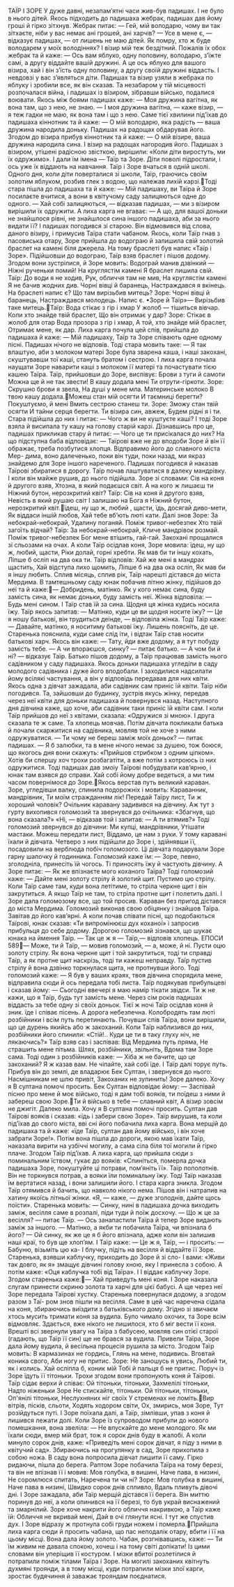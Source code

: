 ТАЇР І ЗОРЕ
У дуже давні, незапам’ятні часи жив-був падишах. І не було в нього дітей. Якось підходить до падишаха жебрак, падишах дав йому гроші й гірко зітхнув.
Жебрак питає:
— Гей, мій володарю, чому ви так зітхаєте, ніби у вас немає ані грошей, ані харчів?
— Усе в мене є, — відказує падишах, — от лишень не маю дітей. Як помру, хто ж буде володарем у моїх володіннях? І візир мій теж бездітний.
Пожалів їх обох жебрак та й каже:
— Ось вам яблуко, одну половину, володарю, з’їжте самі, а другу віддайте вашій дружині. А це ось яблуко для вашого візира, хай і він з’їсть одну половину, а другу своїй дружині віддасть. І невдовзі у вас з’являться діти.
Падишах та візир узяли в жебрака по яблуку і зробили все, як він сказав.
Та незабаром у тій місцевості розпочалася війна, і падишах із візиром, зібравши військо, подалися воювати.
Якось між боями падишах каже:
— Моя дружина вагітна, як вона там, що з нею, не знаю.
— І моя дружина вагітна, — каже візир, — я теж гадки не маю, як вона там і що з нею.
Саме тієї хвилини під'їхав до падишаха кіннотник та й каже:
— О мій володарю, яка радість — ваша дружина народила доньку.
Падишах на радощах обдарував його.
Згодом до візира прибув кіннотник та й каже:
— О мій візире, ваша дружина народила сина.
І візир на радощах нагородив його.
Падишах з візиром, утішені радісною звісткою, вирішили: «Коли діти виростуть, ми їх одружимо». І дали їм імена — Таїр та Зоре.
Діти поволі підростали, і ось уже їх віддають на навчання. Таїр і Зоре вчаться в одній школі.
Одного дня, коли діти поверталися зі школи, Таїр, граючись своїм золотим яблуком, розбив глек з водою, що належав лихій карзі.Тоді стара пішла до падишаха та й каже:
— Мій падишаху, ви Таїра й Зоре посилаєте вчитися, а вони в квітучому саду залицяються одне до одного.
— Хай собі залицяються, — відказав падишах, — ми з візиром вирішили їх одружити.
А лиха карга не вгаває:
— А що, для вашої доньки не знайшлося рівні, не знайшлося сина іншого падишаха, аби за нього видати її?
І падишах погодився зі старою. Він відмовився від слова, даного візиру, і примусив Таїра стати чабаном.
Якось, коли Таїр гнав з пасовиська отару, Зоре прийшла до водограю й залишила свій золотий браслет на камені біля джерела. На тому браслеті був напис «Таїр і Зоре». Підійшовши до водограю, Таїр взяв браслет і пішов додому.
Згодом вони зустрілися, й Зоре мовить:
Водограй манив дзвінкий —
Ніжні рученьки помий!
На круглястім камені Я браслет лишила свій.
Таїр:
До води я не ходив,
Рук, обличчя там не мив, На круглястім камені Я не бачив жодних див.
Чорні вівці й баранець, Настраждався я вкінець. На браслеті напис є?
Що там вирізьбив митець?
Зоре:
Чорні вівці й баранець, Настраждався молодець. Напис є. •Зоре й Таїр»— Вирізьбив таке митець.Таїр:
Вода стікає з гір і хмар У жолоб — тішиться вівчар.
Коли хто знайде твій браслет,
Що він отримає у дар?
Зоре:
Стікає в жолоб для отар Вода прозора з гір і хмар,
А той, хто знайде мій браслет,
Отримає мене, як дар.
Лиха карга почула цей спів, прийшла до падишаха й каже:
— Мій падишаху, Таїр та Зоре співають одне одному пісні.
Падишах нічого не відповів.
Тоді стара мовить таке:
— Я так влаштую, аби з молоком матері Зоре була зварена каша, і наші закохані, скуштувавши тої каші, стануть братом і сестрою.
І лиха карга почала наущати Зоре наварити каші з молоком її матері та почастувати тією кашею Таїра.
Таїр, прийшовши до Зоре, виспівує:
Брови з туги й самоти Можна ще й не так звести!
В кашу додала мені Ти отрути-гіркоти.
Зоре:
Скрушно брови я звела,
На душі у мене мла.
Материнське молоко В твою кашу додала.Можеш стан мій осягти И таємниці берегти?
Покуштуємо, й мені Вмить сестрою станеш ти.
Зоре:
Зможу стан твій осягти И тайни серця берегти.
Ти візира син, авжеж,
Будем рідні я і ти.
Стара підійшла до них і питає:
— Чого ж ви не куштуєте каші?
І тоді Зоре взяла й висипала ту кашу на голову старій карзі. Дізнавшись про це, падишах прикликав стару й питає:
— Чого це ти присікалася до них?
На що підступна баба відповідає:
— Таїрові вже не до вподоби Зоре й він її ображає, треба позбутися хлопця. Відправимо його до славного міста Мер- дима, воно далеченько, поки він туди, поки назад, ми якраз знайдемо для Зоре іншого нареченого.
Падишах погодився й наказав Таїрові збиратися в дорогу. Таїр почав лаштуватися в далеку мандрівку.
І коли він майже рушив, до нього підійшла. Зоре зі словами:
Сів на коня й другого взяв,
Хтозна, в який подаєшся світ.
А на кого ж лишаєш ти Ніжний бутон, нерозкритий квіт?
Таїр:
Сів на коня й другого взяв,
Невість в який рушаю світ
І залишаю на Бога я
Ніжний бутон, нерозкритий квіт.їдеш, ну що ж, любий , щасти, їдь, досягай диво-мети,
Як віддаси іншій любов,
Хай тебе вб’ють люті кати.
Далі знов Зоре:
За небокрай-небокрай,
Удалину поганяй.
Поміж тривог-небезпек Хто твій загоїть відчай?
Таїр:
За небокрай-небокрай,
Кличе мандрівок розмай.
Поміж тривог-небезпек Бог мене втішить, гай-гай.
Закохані прощалися зі сльозами на очах. А коли Таїр осідлав коня, Зоре мовила:
їдеш, ну що ж, любий, щасти,
Ріки долай, горні хребти.
Як мав би ти іншу кохать,
Ліпше б осліп на два ока ти.
Таїр відповів:
Хай же мені в мандрах щастить,
Хай відступа лихо щомить,
Ліпше б на два ока осліп,
Як мав би я іншу любить.
Сплив місяць, сплив рік, Таїр нарешті дістався до міста Мердима. В тамтешньому саду юнак побачив літню жінку, підійшов до неї та й каже:— Добридень, матінко. Як у кого немає сина, буду замість сина, як немає доньки, буду замість неї.
Жінка відповіла:
— Будь мені сином.
І Таїр став їй за сина. Щодня ця жінка кудись носила їжу. Таїр якось запитав:
— Матінко, куди це ви щодня носите їжу?
— Це я ношу батькові, він трудиться деінде, — відповіла жінка.
Тоді Таїр каже:
— Давайте, матінко, я носитиму батькові їжу. Лишень поясніть, де це.
Старенька пояснила, куди саме слід іти, і відтак Таїр став носити батькові харч. Якось він каже:
— Тату, йди вже додому, а я тут побуду замість тебе.
— А чи впораєшся, синку? — питає батько.
— А чом би й ні? — відказує Таїр.
Батько пішов додому, а Таїр працював замість нього садівником у саду падишаха. Якось доньки падишаха угледіли в саду молодого садівника і дуже його вподобали. І заходилися надсилати йому всілякі частування, а він у відповідь передавав для них квіти.
Якось одна з дівчат зажадала, аби садівник сам приніс їй квіти. Таїр ніби погодився. Та, зайшовши до будинку, зустрів якусь жінку, передав через неї квіти для доньки падишаха й повернувся назад. Наступного дня дівчина каже, що хоче, аби садівник таки приніс їй квіти сам. І коли Таїр прийшов до неї з квітами, сказала: «Одружися зі мною». І друга сказала те ж саме. Та хлопець мовчав. Потім дівчата покликали батька й почали скаржитися на садівника, мовляв той не хоче з ними одружуватися.
— Ти чому не береш заміж моїх доньок? — питає падишах.
— Я б залюбки, та в мене нічого немає за душею, тож боюся, що якогось дня вони скажуть: «Прийшов стрибком з одним ціпком». Хотів би спершу хоч трохи розбагатіти, а вже потім з котроюсь із них одружитися.
Тоді падишах дав змоіу Таїрові побудувати кав’ярню, і юнак там взявся до справи.
Хай собі йому добре ведеться, а ми тим часом повернімося до Зоре.Якось верстав путь великий караван. Зоре, угледівши валку, спинила подорожніх і мовить:
Караванник, мандрівник,
Ти моїм стражданням лік!
Передай Таїру лист,
Ти ж хороший чоловік?
Очільник каравану задивився на дівчину. Аж тут з гурту вихопився голомозий та звернувся до очільника: «Збагнув, що вона сказала?» «Ні, — відказав той і запитав: — А ти втямив?»
Тоді голомозий звернувся до дівчини:
Ми купці, мандрівники,
Утішати мастаки.
Можеш передати лист,
Віддамо, це нам з руки.
У тому каравані їхали й дівчата. Четверо з них підійшли до Зоре і, здійнявши її, посадовили на верблюда побіч голомозого. Ці дівчата подарували Зоре гарну шапочку й годинника. Голомозий каже їм:
— Зоре, певно, зголодніла, принесіть їй чогось.
Ті приносять їжу й частують дівчину. А Зоре питає:
— Як же впізнаєте мого коханого Таїра?
Тоді голомозий каже:
— Дайте мені золоту стрілу й золотий щит. Пустимо цю стрілу. Коли Таїр саме там, куди вона летітиме, то стріла черкне щит і він закрутиться. А якщо Таїр не там, то стріла протне щит і полетить далі.
І Зоре дала голомозому все, що той просив. Караван без пригод дістався до міста Мердима.
Голомозий виконав свою обіцянку і знайшов Таїра. Завітав до його кав’ярні. А коли почав співати пісні, що подобаються Таїрові, юнак сказав: «Ти випромінюєш дух коханої» і запросив прибульця до себе додому. Дорогою голомозий зізнався, що шукає юнака на ймення Таїр.
— Так це ж я — Таїр,— відповів хлопець.
ЕПОСИ
589— Може, ти й Таїр, — мовив голомозий, — а, може, й ні. Пусти оцю золоту стрілу. Як вона черкне щит і той закрутиться, тоді ти справді Таїр, а як протне щит наскрізь, тоді ти кажеш неправду.
Таїр пустив стрілу й вона дзвінко торкнулася щита, не протнувши його.
Тоді голомозий каже:
— Я був у ваших краях, твоя дівчина спорядила мене, відправила сюди й ось передала тобі листа.
Таїр подякував прибульцеві і сказав йому:
— Сьогодні ввечері я маю намір тікати звідси. Ти ж не кажи, що я Таїр, будь тут замість мене. Через сім років падишах віддасть за тебе одну зі своїх доньок.
Тієї ж ночі Таїр осідлав коня й зник. їде і співає пісень. А дорога небезпечна. Колобродять там люті розбійники і всім путь перетинають. Почувши спів Таїра, вони вирішили, що це дурень якийсь або ж закоханий. Коли Таїр наблизився до них, розбійники його спинили: «Стій!.. Куди це ти в таку глуху ніч, не лякаючись?»
Таїр взяв саз і заспівав:
Від Мердима путь пряма,
Не страшить мене пітьма.
Шлях, розбійники, звільніть,
Вдома там Зоре сама.
Тоді один з розбійників каже:
— Хіба ж не бачите, що це закоханий? Я ж казав вам. Не чіпайте, хай собі їде.
І Таїр далі торує путь. Прибув він до землі, де владарює Бек Султан, і звернувся до нього:
Насмішникам не шлю привіт,
Закоханих не зупинить!
Зоре далеко. Хочу я В султана помочі просить.
Бек Султан відповідає йому:
— Заспівай пісню про мене й моє військо, тоді я дам тобі вояків, ти поїдеш з ними й забереш свою Зоре.Ти й військо в тебе — славний квіт,
А візир зовсім не джигіт.
Далеко мила. Хочу я В султана помочі просить.
Султан дав Таїрові вояків і сказав: «їдь і забери свою Зоре». Таїр вирушив, та коли під’їхав до свого міста, вві сні його побачила лиха карга. Вона мерщій до падишаха та й каже: «їде Таїр, султан дав йому військо, і він хоче забрати Зоре!». Потім вона пішла до дороги, якою мав їхати Таїр, наказала вирити на узбіччі могилу, а сама сіла біля тої могили й гірко плаче. Згодом Таїр під’їхав. А лиха карга, що прийшла сюди з поминальним їством, гукає до вояків: «Спиніться, померла дочка падишаха Зоре, покуштуйте ці потрави, пом’яніть її».
Таїр пополотнів. Він не торкнувся потрав, а вояки їли поминальну їжу. Тоді Таїр наказав їм вертатися назад, і вони залишили його. І стара карга зникла. Згодом Таїр отямився й бачить, що навколо нікого нема. Пішов він і натрапив на хатину якоїсь літньої жінки. «Я, — каже, — дуже зголоднів, дайте щось поїсти».
Старенька мовить:
— Синку, нині в падишаха дочка виходить заміж, весілля саме в розпалі, піди туди й поїж досхочу.
— Що ж це за весілля? — питає Таїр.
— Ось занапастили Таїра й тепер Зоре видають заміж за іншого.
— Матінко, а якби ти побачила Таїра, чи впізнала б його?
— Ой синку, як же це я б його впізнала, адже коли він залишив наші краї, то був ще хлоп’ям.
І Таїр каже:
— Це ж я, Таїр, — і просить: — Бабуню, візьміть цю ка- I блучку, підіть на весілля й віддайте її Зоре.
Старенька, взявши каблучку, приходить до Зоре й зі сло- I вами: «Живи так довго, як я» змащує дівчині голову хною, яку І принесла з собою. А потім каже: «Оця каблучка тобі від Таїра».
І І віддає каблучку Зоре.
Згодом старенька каже:— Хай приведуть мені коня.
І Зоре наказала слугам принести скриню золота та харчі для цієї бабусі. А ще через неї Зоре передала Таїрові хустку.
Старенька повернулася додому, а згодом разом з Таї- ром знов пішли на весілля. Саме в цей час наречена сідала на коня, збираючись виїздити з батьківського дому. Згідно зі звичаєм хтось мусить тримати коня за вудила. Було чимало охочих, та Зоре всім відмовляє. Здається, вже нікого не лишилося, хто б міг вести її коня. Врешті всі звернули увагу на Таїра з бабусею, мовляв син отієї старої (гадають, що Таїр її син) ще не брався за вудила. Привели Таїра, Зоре дала йому вудила, й весільна процесія рушила за місто.
Згодом Таїр мовить:
В кармазинах не гордись,
Глянь на мене, подивись.
Вговтай коника свого,
Аби ногу не притис.
Зоре:
Не заношусь я увись,
Любий ти, як і колись.
Хай осліпла б, коник мій Тобі й пальця б не притис.
Поруч із Зоре їдуть її тітоньки. Трохи згодом вони пропонують коня й Таїрові. Таїр сідає верхи й співає:
Ой тітоньки, тітоньки,
Захмелілі тітоньки,
Надто ніженьки Зоре Не стискайте, тітоньки.
Ой тітоньки, тітоньки,
Оп'янілі тітоньки,
Неслухняних ніг своїх У стременах не ломіть.Вир вітрів, пісків, сльоти,
Ходять ходором світи,
Ох, змирись, моя Зоре,
Тут розійдуться путі.
І Зоре поїхала далі, а Таїр, зімлівши, упав з коня й лишився лежати долі.
Коли Зоре із супроводом прибули до нового помешкання, вона звеліла:
— Не впускайте до мене молодого. Як ми їхали сюди, вмер мій брат, тож я сорок днів буду в жалобі.
А коли минуло сорок днів, каже: «Приведіть мені сорок дівчат, я піду з ними в квітучий сад».
Збираючись на прогулянку в сад, Зоре прихопила з собою ножа. В саду вона попросила дівчат лишити її саму. Гірко ридаючи, пішла до берега. Раптом Зоре побачила Таїра на тому березі, та він не впізнав її і мовив:
Мов голубка, в вишині,
Наче пава, в низині,
Не соромлюся спитать,
Наречена ти чи ні?
Зоре:
Мов голубка в вишині,
Наче пава в низині,
Швидко сорок днів спливло,
Вдаль пливуть дівочі дні.
І Зоре зажадала, аби Таїр мерщій дістався її берега. Він миттю поринув до неї, а коли опинився на її березі, то був украй виснажений та змарнілий. Зоре хоче накрити його обличчя накривкою, а Таїр каже їй:
Обличчя не вкривай мені,
Дай в очі глянути ясні.
І тут же спустив дух. І Зоре відразу ж протнула собі груди ножем і померла.Прийшла лиха карга сюди й просить чабана, що пас неподалік отару, вбити і її на цьому місці. Вона дала йому золото. Чабан, розгнівавшись, каже:
— Ти їм живим не давала спокою, хочеш і на тому світі допікати!
Із цими словами він уперіщив її костуром. І мізки вбитої розлетілися й потрапили поміж тілами Таїра і Зоре. На могилі закоханих квітнуть духмяні троянди, а в тому місці, куди потрапили мізки злої карги, зростає будячиння й заважає трояндам поєднатися.
